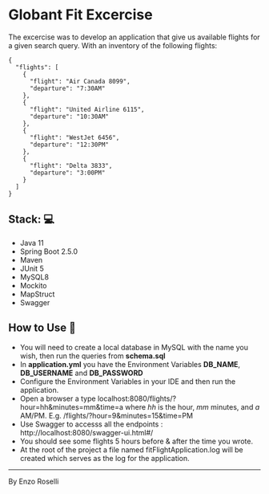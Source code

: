 # Globant Fit Excercise

The excercise was to develop an application that give us available flights for a given search query. With an inventory of the following flights:

```
{
  "flights": [
    {
      "flight": "Air Canada 8099",
      "departure": "7:30AM"
    },
    {
      "flight": "United Airline 6115",
      "departure": "10:30AM"
    },
    {
      "flight": "WestJet 6456",
      "departure": "12:30PM"
    },
    {
      "flight": "Delta 3833",
      "departure": "3:00PM"
    }
  ]
}

```

## Stack: :computer:

- Java 11
- Spring Boot 2.5.0
- Maven 
- JUnit 5
- MySQL8
- Mockito
- MapStruct
- Swagger

## How to Use :pencil:

- You will need to create a local database in MySQL with the name you wish, then run the queries from **schema.sql**
- In **application.yml** you have the Environment Variables **DB_NAME**, **DB_USERNAME** and **DB_PASSWORD**
- Configure the Environment Variables in your IDE and then run the application.
- Open a browser a type localhost:8080/flights/?hour=hh&minutes=mm&time=a where *hh* is the hour, *mm* minutes, and *a* AM/PM. E.g. /flights/?hour=9&minutes=15&time=PM
- Use Swagger to accesss all the endpoints : http://localhost:8080/swagger-ui.html#/
- You should see some flights 5 hours before & after the time you wrote.
- At the root of the project a file named fitFlightApplication.log will be created which serves as the log for the application.

---
By Enzo Roselli
